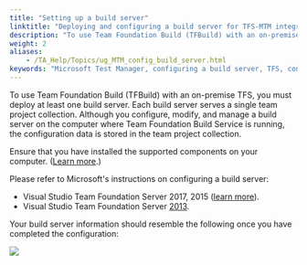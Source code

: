 ```yaml
--- 
title: "Setting up a build server"
linktitle: "Deploying and configuring a build server for TFS-MTM integration"
description: "To use Team Foundation Build (TFBuild) with an on-premise TFS, you must deploy at least one build server. Each build server serves a single team project collection. Although you configure, modify, and manage a build server on the computer where Team Foundation Build Service is running, the configuration data is stored in the team project collection."
weight: 2
aliases: 
    - /TA_Help/Topics/ug_MTM_config_build_server.html
keywords: "Microsoft Test Manager, configuring a build server, TFS, configuring a build controller, Team Foundation Server, integration, configuring a build server"
---
```


To use Team Foundation Build \(TFBuild\) with an on-premise TFS, you must deploy at least one build server. Each build server serves a single team project collection. Although you configure, modify, and manage a build server on the computer where Team Foundation Build Service is running, the configuration data is stored in the team project collection.

Ensure that you have installed the supported components on your computer. \([Learn more](/TA_Help/Topics/ug_MTM_VS_components.html).\)

Please refer to Microsoft's instructions on configuring a build server:

-   Visual Studio Team Foundation Server 2017, 2015 \([learn more](https://www.visualstudio.com/en-us/docs/build/concepts/agents/agents)\).
-   Visual Studio Team Foundation Server [2013](https://msdn.microsoft.com/en-us/library/ms181712(v=vs.120).aspx).

Your build server information should resemble the following once you have completed the configuration:

![](/images/TA_Help/Images/MTM_build_service.png)




